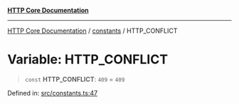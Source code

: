[**HTTP Core Documentation**](../../README.md)

***

[HTTP Core Documentation](../../README.md) / [constants](../README.md) / HTTP\_CONFLICT

# Variable: HTTP\_CONFLICT

> `const` **HTTP\_CONFLICT**: `409` = `409`

Defined in: [src/constants.ts:47](https://github.com/stonemjs/http-core/blob/6577700bdede2420a5df45a338635c35547070ea/src/constants.ts#L47)
